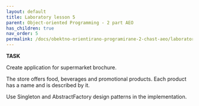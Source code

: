 ```yaml
---
layout: default
title: Laboratory lesson 5
parent: Object-oriented Programming - 2 part AEO
has_children: true
nav_order: 5
permalink: /docs/obektno-orientirano-programirane-2-chast-aeo/laboratorno-uprazhnenie-5
---
```



**TASK**

Create application for supermarket brochure.

The store offers food, beverages and promotional products. Each product has a name and is described by it.

Use Singleton and AbstractFactory design patterns in the implementation.



